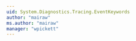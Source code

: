 ```yaml
---
uid: System.Diagnostics.Tracing.EventKeywords
author: "mairaw"
ms.author: "mairaw"
manager: "wpickett"
---
```

